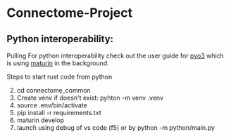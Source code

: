 # Connectome-Project

## Python interoperability:

Pulling
For python interoperability check out the user guide for [pyo3](https://pyo3.rs/v0.19.0/) which is using [maturin](https://www.maturin.rs/tutorial.html) in the background.

Steps to start rust code from python

2. cd connectome_common
3. Create venv if doesn't exist: pyhton -m venv .venv
4. source .env/bin/activate
5. pip install -r requirements.txt
6. maturin develop
7. launch using debug of vs code (f5) or by python -m python/main.py

